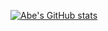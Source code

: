 [![Abe's GitHub stats](https://github-readme-stats.vercel.app/api?AbrahamWillemH=anuraghazra)](https://github.com/anuraghazra/github-readme-stats)
